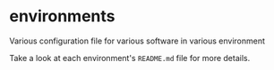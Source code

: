 # environments
Various configuration file for various software in various environment

Take a look at each environment's `README.md` file for more details.
